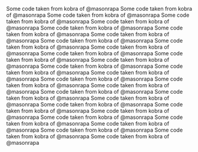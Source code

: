 Some code taken from kobra of @masonrapa
Some code taken from kobra of @masonrapa
Some code taken from kobra of @masonrapa
Some code taken from kobra of @masonrapa
Some code taken from kobra of @masonrapa
Some code taken from kobra of @masonrapa
Some code taken from kobra of @masonrapa
Some code taken from kobra of @masonrapa
Some code taken from kobra of @masonrapa
Some code taken from kobra of @masonrapa
Some code taken from kobra of @masonrapa
Some code taken from kobra of @masonrapa
Some code taken from kobra of @masonrapa
Some code taken from kobra of @masonrapa
Some code taken from kobra of @masonrapa
Some code taken from kobra of @masonrapa
Some code taken from kobra of @masonrapa
Some code taken from kobra of @masonrapa
Some code taken from kobra of @masonrapa
Some code taken from kobra of @masonrapa
Some code taken from kobra of @masonrapa
Some code taken from kobra of @masonrapa
Some code taken from kobra of @masonrapa
Some code taken from kobra of @masonrapa
Some code taken from kobra of @masonrapa
Some code taken from kobra of @masonrapa
Some code taken from kobra of @masonrapa
Some code taken from kobra of @masonrapa
Some code taken from kobra of @masonrapa
Some code taken from kobra of @masonrapa
Some code taken from kobra of @masonrapa
Some code taken from kobra of @masonrapa

